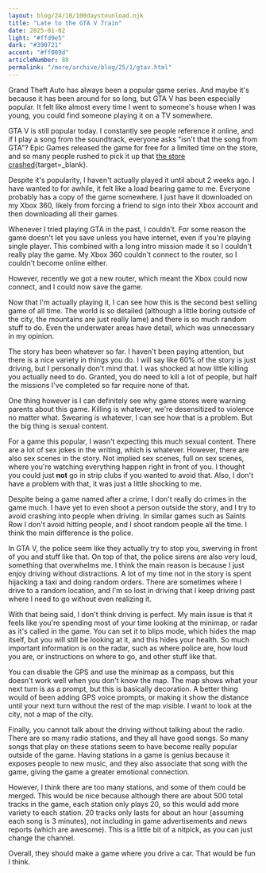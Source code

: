 ```yaml
---
layout: blog/24/10/100daystounload.njk
title: "Late to the GTA V Train"
date: 2025-01-02
light: "#ffd9e5"
dark: "#390721"
accent: "#ff009d"
articleNumber: 88
permalink: "/more/archive/blog/25/1/gtav.html"
---
```

Grand Theft Auto has always been a popular game series. And maybe it's because it has been around for so long, but GTA V has been especially popular. It felt like almost every time I went to someone's house when I was young, you could find someone playing it on a TV somewhere.

GTA V is still popular today. I constantly see people reference it online, and if I play a song from the soundtrack, everyone asks "isn't that the song from GTA"? Epic Games released the game for free for a limited time on the store, and so many people rushed to pick it up that [the store crashed](https://www.bbc.com/news/technology-52671266){target=_blank}.

Despite it's popularity, I haven't actually played it until about 2 weeks ago. I have wanted to for awhile, it felt like a load bearing game to me. Everyone probably has a copy of the game somewhere. I just have it downloaded on my Xbox 360, likely from forcing a friend to sign into their Xbox account and then downloading all their games.

Whenever I tried playing GTA in the past, I couldn't. For some reason the game doesn't let you save unless you have internet, even if you're playing single player. This combined with a long intro mission made it so I couldn't really play the game. My Xbox 360 couldn't connect to the router, so I couldn't become online either.

However, recently we got a new router, which meant the Xbox could now connect, and I could now save the game.

Now that I'm actually playing it, I can see how this is the second best selling game of all time. The world is so detailed (although a little boring outside of the city, the mountains are just really lame) and there is so much random stuff to do. Even the underwater areas have detail, which was unnecessary in my opinion.

The story has been whatever so far. I haven't been paying attention, but there is a nice variety in things you do. I will say like 60% of the story is just driving, but I personally don't mind that. I was shocked at how little killing you actually need to do. Granted, you do need to kill a lot of people, but half the missions I've completed so far require none of that.

One thing however is I can definitely see why game stores were warning parents about this game. Killing is whatever, we're desensitized to violence no matter what. Swearing is whatever, I can see how that is a problem. But the big thing is sexual content.

For a game this popular, I wasn't expecting this much sexual content. There are a lot of sex jokes in the writing, which is whatever. However, there are also sex scenes in the story. Not implied sex scenes, full on sex scenes, where you're watching everything happen right in front of you. I thought you could just **not** go in strip clubs if you wanted to avoid that. Also, I don't have a problem with that, it was just a little shocking to me.

Despite being a game named after a crime, I don't really do crimes in the game much. I have yet to even shoot a person outside the story, and I try to avoid crashing into people when driving. In similar games such as Saints Row I don't avoid hitting people, and I shoot random people all the time. I think the main difference is the police.

In GTA V, the police seem like they actually try to stop you, swerving in front of you and stuff like that. On top of that, the police sirens are also very loud, something that overwhelms me. I think the main reason is because I just enjoy driving without distractions. A lot of my time not in the story is spent hijacking a taxi and doing random orders. There are sometimes where I drive to a random location, and I'm so lost in driving that I keep driving past where I need to go without even realizing it.

With that being said, I don't think driving is perfect. My main issue is that it feels like you're spending most of your time looking at the minimap, or radar as it's called in the game. You can set it to blips mode, which hides the map itself, but you will still be looking at it, and this hides your health. So much important information is on the radar, such as where police are, how loud you are, or instructions on where to go, and other stuff like that.

You can disable the GPS and use the minimap as a compass, but this doesn't work well when you don't know the map. The map shows what your next turn is as a prompt, but this is basically decoration. A better thing would of been adding GPS voice prompts, or making it show the distance until your next turn without the rest of the map visible. I want to look at the city, not a map of the city.

Finally, you cannot talk about the driving without talking about the radio. There are so many radio stations, and they all have good songs. So many songs that play on these stations seem to have become really popular outside of the game. Having stations in a game is genius because it exposes people to new music, and they also associate that song with the game, giving the game a greater emotional connection.

However, I think there are too many stations, and some of them could be merged. This would be nice because although there are about 500 total tracks in the game, each station only plays 20, so this would add more variety to each station. 20 tracks only lasts for about an hour (assuming each song is 3 minutes), not including in game advertisements and news reports (which are awesome). This is a little bit of a nitpick, as you can just change the channel.

Overall, they should make a game where you drive a car. That would be fun I think.